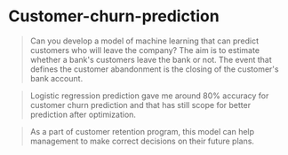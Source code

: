# Customer-churn-prediction

>  Can you develop a model of machine learning that can predict customers who will leave the company?
   The aim is to estimate whether a bank's customers leave the bank or not. The event that defines the customer abandonment is the closing of the customer's bank account.
   
>  Logistic regression prediction gave me around 80% accuracy for customer churn prediction and that has still scope for better prediction after optimization.

>  As a part of customer retention program, this model can help management to make correct decisions on their future plans.
